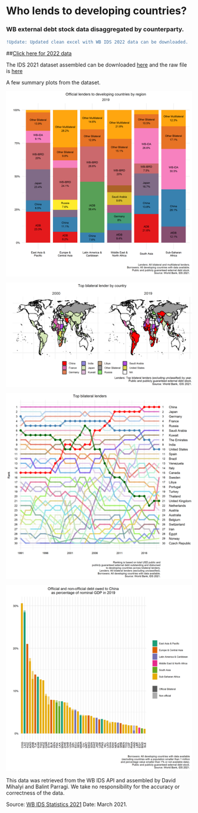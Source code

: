 # Who lends to developing countries? 
### WB external debt stock data disaggregated by counterparty.

```diff
!Update: Updated clean excel with WB IDS 2022 data can be downloaded.
```
##[Click here for 2022 data](https://github.com/davidmihalyi/wb-ids-lenders/raw/main/data/WB_IDS_2022_by_lender.xlsx)


The IDS 2021 dataset assembled can be downloaded [here](https://github.com/davidmihalyi/wb-ids-lenders/raw/main/data/WB_IDS_2021_by_lender.xlsx)  and the raw file is [here](https://github.com/davidmihalyi/wb-ids-lenders/raw/main/data/raw_IDS_all_debt_pos.csv) 

A few summary plots from the dataset.

![IDS by region](plots/plot_IDS_region.png)

![IDS map](plots/plot_bilat_map_large.png)

![IDS snake](plots/plot_snake_1990.png)

![IDS China](plots/plot_IDS_china_gdp.png)

This data was retrieved from the WB IDS API and assembled by David Mihalyi and Balint Parragi.
We take no responsibility for the accuracy or correctness of the data.

Source: [WB IDS Statistics 2021](https://datatopics.worldbank.org/debt/ids/)
Date: March 2021.		
